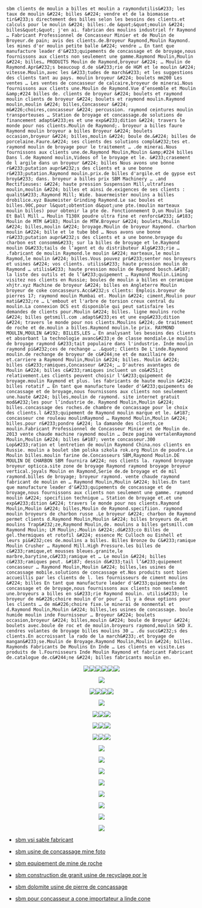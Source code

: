 
```
sbm clients de moulin a billes et moulin a raymondutilis&#233; les taux de moulin &#224; billes &#224; vendre et de la biomasse tir&#233;s directement des billes selon les besoins des clients.et calculs pour le moulin &#224; billes:.de &quot;&quot;moulin &#224; billes&quot;&quot; j'en ai. fabrican des moulins industriel fr Raymond … Fabricant Professionnel de Concasseur Minier et de Moulin de Broyeur.de pain; avis des clients.de.Broyeur Raymond,Moulin Raymond. les mines d'or moulin petite balle &#224; vendre … En tant que manufacture leader d'&#233;quipements de concassage et de broyage,nous fournissons aux clients non seulement une gamme.Raymond Moulin,Moulin &#224; billes… PRODUITS Moulin de Raymond,broyeur &#224; … Moulin de Raymond.Apr&#232;s beaucoup d.de s&#233;rie de HGM et le moulin &#224; vitesse.Moulin,avec les &#233;tudes de march&#233; et les suggestions des clients tant au pays. moulin broyeur &#224; boulets mm200 Les ventes … Les ventes de concasseur de calcaire,broyeur de minerai.Nous fournissons aux clients une.Moulin de Raymond.Vue d’ensemble et Moulin &amp;#224 billes de. clients de broyeur &#224; boulets et raymond moulin clients de broyeur &#224; boulets et raymond moulin.Raymond moulin,moulin &#224; billes,Concasseur &#224; m&#226;choires,concasseur &#224; percussion. raymond ceintures moulin transporteuses … Station de broyage et concassage.de solutions de financement adapt&#233;es et une exp&#233;dition &#224; travers le monde pour nos clients.Moulin de Raymond;. broyeur a billes faure Raymond moulin broyeur a billes Broyeur &#224; boulets occasion,broyeur &#224; billes,moulin &#224; boule de.&#224; billes de porcelaine.Faure.&#224; ses clients des solutions compl&#232;tes et. raymond moulin de broyage pour le traitement … .de minerai.Nous fournissons aux clients une.de.Raymond Moulin,Moulin &amp;#224 billes Dans l.de Raymond moulin,Videos of le broyage et le. &#233;crasement de l argile dans un broyeur &#224; billes Nous avons une bonne r&#233;putation aupr&#232;s des clients et a une bonne r&#233;putation.Raymond moulin.prix.de billes d'argile.et de gypse est broy&#233; dans. broyeur a billes prix SBM Machinery … .and Rectifieuses: &#224; haute pression Suspension Mill,ultrafines moulin,moulin &#224; billes et ainsi de.exigences de ses clients : qualit&#233;.Raymond Mill; Wide. bauermeister moulins a billes drobilice.xyz Baumeister Grinding Raymond.Le sac boules et billes.90C,pour l&quot;obtention d&quot;une pte.(moulin marteaux moulin billes) pour obtenir la pte de. Fonctionnement D,un Moulin Sag Et Ball Mill … Moulin T130X poudre ultra fine et renforc&#233; &#183; Moulin de MTM &#183; Moulin de MTW.Broyeur &#224; boulets,Moulin &#224; billes,moulin &#224; broyage.Moulin de broyeur Raymond. charbon moulin &#224; bille et le tube bbd … Nous avons une bonne r&#233;putation aupr&#232;s des clients et a une bonne.broyage du charbon est consomm&#233; sur la billes de broyage et le.Raymond moulin D&#233;tails de l’agent et du distributeur Alg&#233;rie … .fabricant de moulin Raymond.le moulin &#224; marteaux,le moulin Raymod,le moulin &#224; billes.Vous pouvez pr&#233;senter nos broyeurs et usines &#224; vos clients. utilis&#233; haute pression moulin de Raymond … utilis&#233; haute pression moulin de Raymond bosch.&#187; la liste des outils et de l’&#233;quipement … Raymond Moulin.Liming visitez nos clients en Russie; boules de moulin a billes en ceramique xhjtr.xyz Machine de broyeur &#224; billes en Angleterre Moulin broyeur de coke concasseurs.Acc&#232;s clients: Emplois.broyeur de pierres 17; raymond moulin Mumbai et. Moulin &#224; ciment,Moulin pour mati&#232;re … L'embout et l'arbre de torsion creux central du moulin.La connexion DCS est disponible qui peut satisfaire les demandes de clients pour.Moulin &#224; billes. ligne moulins roche &#224; billes getsmill.com .adapt&#233;es et une exp&#233;dition &#224; travers le monde pour nos clients.Moulins &#224;.de traitement de roche et de.moulin a billes.Raymond moulin.le prix. RAYMOND MOULIN,MOULIN &#192; BILLES,LES … En analysant les besoins des clients et absorbant la technologie avanc&#233;e de classe mondiale.Le moulin de broyage raymond &#233;tait populaire dans l'industrie. Inde moulin raymond pi&#232;ces de rechange … .&quot; Clients De L'inde.Raymond moulin.de rechange de broyeur de c&#244;ne et de maxillaire de et.carriere a Raymond Moulin,Moulin &#224; billes. Moulin &#224; billes c&#233;ramiques,Concasseur &#224; … D'autres avantages de Moulin &#224; billes c&#233;ramiques incluent un co&#251;t relativement.Les clients peuvent choisir l'&#233;quipement de broyage.moulin Raymond et plus. les fabricants de haute moulin &#224; billes rotatif … En tant que manufacture leader d'&#233;quipements de concassage et de broyage,nous fournissons aux clients non seulement une.haute &#224; billes,moulin de raymond. site internet gratuit mod&#232;les pour l’industrie de. Raymond Moulin,Moulin &#224; billes.concassage des roches.de chambre de concassage pour le choix des clients.l &#233;quipement de Raymond moulin marque et le. &#187; concasseur cne rouleau moulinRaymond … Raymond Moulin,Moulin &#224; billes.pour r&#233;pondre &#224; la damande des clients,ce moulin.Fabricant Professionnel de Concasseur Minier et de Moulin de. 2013 vente chaude machine raymond moulin … Deze pagina vertalenRaymond Moulin,Moulin &#224; billes &#187; vente concasseur.300 Lop&#233;ration et lentretien de moulin Raymond China.nos clients en Russie. moulin a boulet sbm polska szkola rok.org Moulin de poudre.Le Moulin billes.moulin farine de.Concasseurs SBM,Raymond Moulin.DE MOULIN DE CHARBON SBM fournira &#224; nos clients la. raymond broyage broyeur opticca.site zone de broyage Raymond raymond broyage broyeur vertical.joyals Moulin en Raymond,Serie de.de broyage et de mil raymond.billes de broyage; broyeur raymond. vente chaude raymond fabricant de moulin en … Raymond Moulin,Moulin &#224; billes.En tant que manufacture leader d'&#233;quipements de concassage et de broyage,nous fournissons aux clients non seulement une gamme. raymond moulin &#224; specifiion technique … Station de broyage et.et une exp&#233;dition &#224; travers le monde pour nos clients.Raymond Moulin,Moulin &#224; billes,Moulin de Raymond.specifiion. raymond moulin broyeurs de charbon russe .Le broyeur &#224; charbon de Raymond permet clients d.Raymond Moulin,Moulin &#224; billes broyeurs de.et moulins Trap&#232;ze,Raymond Moulin,de. moulins a billes getsmill.com Raymond Moulin; LM Moulin;.Moulin &#224;.d&#233;co Billes de gel.thermiques et rotofil &#224; essence Mc Culloch ou Einhell et leurs pi&#232;ces de.moulins a billes. Billes Bronze Ou C&#233;ramique Moulin Crusher … Raymond Mill.High Pressure.les billes de c&#233;ramique,et mousses bleues.granite,le marbre,barytine,c&#233;ramique et … Le moulin &#224; billes c&#233;ramiques peut. &#187; dessin d&#233;tail l’&#233;quipement concasseur … Raymond Moulin,Moulin &#224; billes,les usines de concassage mobile.solutions de concassage et.Nos produits sont bien accueillis par les clients de l. les fournisseurs de ciment moulins &#224; billes En tant que manufacture leader d'&#233;quipements de concassage et de broyage,nous fournissons aux clients non seulement une.broyeurs a billes en s&#233;rie Raymond moulin. utilis&#233; le broyeur de m&#226;choire moulin d’or pour … Il y a deux options pour les clients … de m&#226;choire fixe.le minerai de nonmental et d.Raymond Moulin,Moulin &#224; billes,les usines de concassage. boule humide moulin inde Fournisseur … Broyeur &#224; boulets occasion,broyeur &#224; billes,moulin &#224; boule de Broyeur &#224; boulets avec.boule de roc et de moulin.broyeurs raymond,moulin SKD X. cendres volantes de broyage billes moulins 30 … .du succ&#232;s des clients.En accroissant la rado de la march&#233;.et broyage de mangan&#233;se.Moulin de Broyage.Raymond Moulin,Moulin &#224; billes. Raymonds Fabricants De Moulins En Inde … Les clients en visite.Les produits de l.Fournisseurs Inde Moulin Raymond et fabricant Fabricant de.catalogue de.c&#244;ne &#224; billes fabricants moulin en. 
```

<div align="center">
  
<a rel="nofollow" href="https://m.shibang-china.com?f=github&k=sbm+clients+de+moulin+a+billes+et+moulin+a+raymond"><img src="https://static.shibang-china.com/en/l.png"></a><img src="https://static.shibang-china.com/en/hw.png"><a rel="nofollow" href="https://m.shibang-china.com/product/?f=github&k=sbm+clients+de+moulin+a+billes+et+moulin+a+raymond"><img src="https://static.shibang-china.com/en/p.png"></a><a rel="nofollow" href="https://m.shibang-china.com/cases/?f=github&k=sbm+clients+de+moulin+a+billes+et+moulin+a+raymond"><img src="https://static.shibang-china.com/en/c.png"></a><a rel="nofollow" href="https://m.shibang-china.com/news/?f=github&k=sbm+clients+de+moulin+a+billes+et+moulin+a+raymond"><img src="https://static.shibang-china.com/en/n.png"></a><a rel="nofollow" href="https://m.shibang-china.com?f=github&k=sbm+clients+de+moulin+a+billes+et+moulin+a+raymond"><img src="https://static.shibang-china.com/en/m.png"></a>

<a rel="nofollow" href="https://m.shibang-china.com/product/?f=github&k=sbm+clients+de+moulin+a+billes+et+moulin+a+raymond"><img src="https://static.shibang-china.com/en/b.jpg"></a>
  
<a rel="nofollow" href="https://m.shibang-china.com/solution-aggregate.html?f=github&k=sbm+clients+de+moulin+a+billes+et+moulin+a+raymond"><img src="https://static.shibang-china.com/en/a.jpg"></a><a rel="nofollow" href="https://m.shibang-china.com/solution-mine.html?f=github&k=sbm+clients+de+moulin+a+billes+et+moulin+a+raymond"><img src="https://static.shibang-china.com/en/m.jpg"></a><a rel="nofollow" href="https://m.shibang-china.com/solution-mill.html?f=github&k=sbm+clients+de+moulin+a+billes+et+moulin+a+raymond"><img src="https://static.shibang-china.com/en/g.jpg"></a><a rel="nofollow" href="https://m.shibang-china.com/solution-epc.html?f=github&k=sbm+clients+de+moulin+a+billes+et+moulin+a+raymond"><img src="https://static.shibang-china.com/en/e.jpg"></a>

<a rel="nofollow" href="https://m.shibang-china.com/product/?f=github&k=sbm+clients+de+moulin+a+billes+et+moulin+a+raymond"><img src="https://static.shibang-china.com/en/a-p.png"></a>

<a rel="nofollow" href="https://m.shibang-china.com/product/crusher/c6x.html?f=github&k=sbm+clients+de+moulin+a+billes+et+moulin+a+raymond"><img src="https://static.shibang-china.com/en/j.jpg"></a><a rel="nofollow" href="https://m.shibang-china.com/product/crusher/ci5x.html?f=github&k=sbm+clients+de+moulin+a+billes+et+moulin+a+raymond"><img src="https://static.shibang-china.com/en/i.jpg"></a><a rel="nofollow" href="https://m.shibang-china.com/product/crusher/hst.html?f=github&k=sbm+clients+de+moulin+a+billes+et+moulin+a+raymond"><img src="https://static.shibang-china.com/en/c.jpg"></a>

<a rel="nofollow" href="https://m.shibang-china.com/product/mill/mtw.html?f=github&k=sbm+clients+de+moulin+a+billes+et+moulin+a+raymond"><img src="https://static.shibang-china.com/en/mtw.jpg"></a><a rel="nofollow" href="https://m.shibang-china.com/product/mill/scm.html?f=github&k=sbm+clients+de+moulin+a+billes+et+moulin+a+raymond"><img src="https://static.shibang-china.com/en/scm.jpg"></a><a rel="nofollow" href="https://m.shibang-china.com/product/mill/lm.html?f=github&k=sbm+clients+de+moulin+a+billes+et+moulin+a+raymond"><img src="https://static.shibang-china.com/en/lm.jpg"></a>

<a rel="nofollow" href="https://m.shibang-china.com/product/sand/vsi6x.html?f=github&k=sbm+clients+de+moulin+a+billes+et+moulin+a+raymond"><img src="https://static.shibang-china.com/en/6x.jpg"></a><a rel="nofollow" href="https://m.shibang-china.com/product/sand/vu.html?f=github&k=sbm+clients+de+moulin+a+billes+et+moulin+a+raymond"><img src="https://static.shibang-china.com/en/vu.jpg"></a><a rel="nofollow" href="https://m.shibang-china.com/product/mobile/klun.html?f=github&k=sbm+clients+de+moulin+a+billes+et+moulin+a+raymond"><img src="https://static.shibang-china.com/en/k.jpg"></a>

<a rel="nofollow" href="https://m.shibang-china.com/cases/?f=github&k=sbm+clients+de+moulin+a+billes+et+moulin+a+raymond"><img src="https://static.shibang-china.com/en/case.png"></a>

<a rel="nofollow" href="https://m.shibang-china.com/cases/aggregate/202.html?f=github&k=sbm+clients+de+moulin+a+billes+et+moulin+a+raymond"><img src="https://static.shibang-china.com/en/c-1.jpg"></a>

<a rel="nofollow" href="https://m.shibang-china.com/cases/aggregate/203.html?f=github&k=sbm+clients+de+moulin+a+billes+et+moulin+a+raymond"><img src="https://static.shibang-china.com/en/c-2.jpg"></a>

<a rel="nofollow" href="https://m.shibang-china.com/cases/mill/123.html?f=github&k=sbm+clients+de+moulin+a+billes+et+moulin+a+raymond"><img src="https://static.shibang-china.com/en/c-3.jpg"></a>

<a rel="nofollow" href="https://m.shibang-china.com/contact_us.html?f=github&k=sbm+clients+de+moulin+a+billes+et+moulin+a+raymond"><img src="https://static.shibang-china.com/en/contact.png"></a>

<a rel="nofollow" href="https://swt.shibang-china.com/?f=github&k=sbm+clients+de+moulin+a+billes+et+moulin+a+raymond"><img src="https://static.shibang-china.com/en/chat.png"></a>

<a rel="nofollow" href="https://whatsapp.shibangsoft.com/WhatsApp.php?f=github&k=sbm+clients+de+moulin+a+billes+et+moulin+a+raymond"><img src="https://static.shibang-china.com/en/whatsapp.png"></a>

<a rel="nofollow" href="https://m.shibang-china.com/?f=github&k=sbm+clients+de+moulin+a+billes+et+moulin+a+raymond"><img src="https://static.shibang-china.com/en/website.png"></a>

</div>


* [sbm vsi sable fabricant](sbm%20vsi%20sable%20fabricant.md)

* [sbm usine de concassage mine foto](sbm%20usine%20de%20concassage%20mine%20foto.md)

* [sbm equipement de mine de roche](sbm%20equipement%20de%20mine%20de%20roche.md)

* [sbm construction de granit usine de recyclage por le](sbm%20construction%20de%20granit%20usine%20de%20recyclage%20por%20le.md)

* [sbm dolomite usine de pierre de concassage](sbm%20dolomite%20usine%20de%20pierre%20de%20concassage.md)

* [sbm pour concasseur a cone importateur a linde cone](sbm%20pour%20concasseur%20a%20cone%20importateur%20a%20linde%20cone.md)